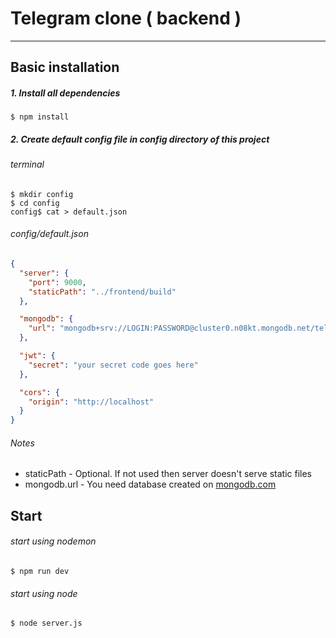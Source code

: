 # Telegram clone ( backend )
---
## Basic installation

##### 1. Install all dependencies
```shell
$ npm install
```

##### 2. Create default config file in config directory of this project
###### terminal
```shell
$ mkdir config
$ cd config
config$ cat > default.json
```
###### config/default.json
```json
{
  "server": {
    "port": 9000,
    "staticPath": "../frontend/build"
  },

  "mongodb": {
    "url": "mongodb+srv://LOGIN:PASSWORD@cluster0.n08kt.mongodb.net/telegram?retryWrites=true&w=majority"
  },

  "jwt": {
    "secret": "your secret code goes here"
  },

  "cors": {
    "origin": "http://localhost"
  }
}
```
###### Notes
  * staticPath - Optional. If not used then server doesn't serve static files  
  * mongodb.url - You need database created on [mongodb.com](https://www.mongodb.com/)

## Start

###### start using nodemon
```shell
$ npm run dev
```

###### start using node
```shell
$ node server.js
```